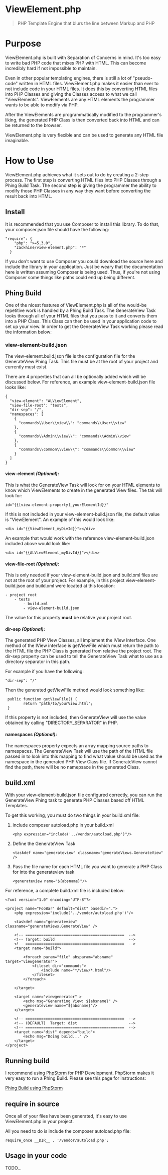 # ViewElement.php
> PHP Template Engine that blurs the line between Markup and PHP

# Purpose
ViewElement.php is built with Separation of Concerns in mind. It's too easy to write bad PHP code that mixes PHP with HTML. This can become incredibly hard if not impossible to maintain.

Even in other popular templating engines, there is still a lot of "pseudo-code" written in HTML files. ViewElement.php makes it easier than ever to not include code in your HTML files. It does this by converting HTML files into PHP Classes and giving the Classes access to what we call "ViewElements". ViewElements are any HTML elements the programmer wants to be able to modify via PHP.

After the ViewElements are programmatically modified to the programmer's liking, the generated PHP Class is then converted back into HTML and can be returned to the browser.
  
ViewElement.php is very flexible and can be used to generate any HTML file imaginable.

# How to Use
ViewElement.php achieves what it sets out to do by creating a 2-step process. The first step is converting HTML files into PHP Classes through a Phing Build Task. The second step is giving the programmer the ability to modify those PHP Classes in any way they want before converting the result back into HTML.

## Install
It is recommended that you use Composer to install this library. To do that, your composer.json file should have the following:

    "require": {
        "php": ">=5.3.0",
        "zackhine/view-element.php": "*"
      }
      
If you don't want to use Composer you could download the source here and include the library in your application. Just be weary that the documentation here is written assuming Composer is being used. Thus, if you're not using Composer some things like paths could end up being different.

## Phing Build
One of the nicest features of ViewElement.php is all of the would-be repetitive work is handled by a Phing Build Task. The GenerateView Task looks through all of your HTML files that you pass to it and converts them into a PHP Class. This Class can then be used in your application code to set up your view. In order to get the GenerateView Task working please read the information below:

### view-element-build.json
The view-element.build.json file is the configuration file for the GenerateView Phing Task. This file must be at the root of your project and currently must exist.

There are 4 properties that can all be optionally added which will be discussed below. For reference, an example view-element-build.json file looks like:

    {
      "view-element": "ALViewElement",
      "view-file-root": "tests",
      "dir-sep": "/",
      "namespaces": [
        {
          "commands\\User\\view\\": "commands\\User\\view"
        },
        {
          "commands\\Admin\\view\\": "commands\\Admin\\view"
        },
        {
          "commands\\common\\view\\": "commands\\Common\\view"
        }
      ]
    }


#### view-element *(Optional)*:
This is what the GenerateView Task will look for on your HTML elements to know which ViewElements to create in the generated View files. The tak will look for:
  
    id="{{[view-element-property]_yourElementId}}"

If this is not included in your view-element-build.json file, the default value is "ViewElement". An example of this would look like:

    <div id="{{ViewElement_myDivId}}"></div>
    
An example that would work with the reference view-element-build.json included above would look like:

    <div id="{{ALViewElement_myDivId}}"></div>

#### view-file-root *(Optional)*:
This is only needed if your view-element-build.json and build.xml files are not at the root of your project. For example, in this project view-element-build.json and build.xml were located at this location:

    - project root
        - tests
            - build.xml
            - view-element-build.json
            
The value for this property **must** be relative your project root.

#### dir-sep *(Optional)*:
The generated PHP View Classes, all implement the IView Interface. One method of the IView interface is getViewFile which must return the path to the HTML file the PHP Class is generated from relative the project root. The dir-sep property can be used to tell the GenerateView Task what to use as a directory separator in this path.
 
For example if you have the following:

    "dir-sep": "/"
    
Then the generated getViewFile method would look something like:

     public function getViewFile() {
            return "path/to/yourView.html";
     }
     
If this property is not included, then GenerateView will use the value obtained by calling "DIRECTORY_SEPARATOR" in PHP.

#### namespaces *(Optional)*:
The namespaces property expects an array mapping source paths to namespaces. The GenerateView Task will use the path of the HTML file passed in to look into this mapping to find what value should be used as the namespace in the generated PHP View Class file. If GenerateView cannot find the path, there will be no namepsace in the generated Class.

## build.xml
With your view-element-build.json file configured correctly, you can run the GenerateView Phing task to generate PHP Classes based off HTML Templates.

To get this working, you must do two things in your build.xml file:

1.  include composer autoload.php in your build.xml
    
        <php expression="include('../vendor/autoload.php')"/>
2.  Define the GenerateView Task

        <taskdef name="generateview" classname="generateViews.GenerateView" />
3.  Pass the file name for each HTML file you want to generate a PHP Class for into the generateview task

        <generateview name="${absname}"/>  
        

For reference, a complete build.xml file is included below:

    <?xml version="1.0" encoding="UTF-8"?>
    
    <project name="FooBar" default="dist" basedir=".">
        <php expression="include('../vendor/autoload.php')"/>
    
        <taskdef name="generateview" classname="generateViews.GenerateView" />
    
        <!-- ============================================  -->
        <!-- Target: build                                 -->
        <!-- ============================================  -->
        <target name="build">
    
            <foreach param="file" absparam="absname" target="viewgenerator">
                <fileset dir="commands">
                    <include name="*/view/*.html"/>
                </fileset>
            </foreach>
    
        </target>
    
        <target name="viewgenerator" >
            <echo msg="Generating View: ${absname}" />
            <generateview name="${absname}"/>
        </target>
    
        <!-- ============================================  -->
        <!-- (DEFAULT)  Target: dist                       -->
        <!-- ============================================  -->
        <target name="dist" depends="build">
            <echo msg="Doing build..." />
        </target>
    </project>

## Running build
I recommend using [PhpStorm](https://www.jetbrains.com/phpstorm/) for PHP Development. PhpStorm makes it very easy to run a Phing Build. Please see this page for instructions:

[Phing Build using PhpStorm](https://www.jetbrains.com/phpstorm/help/enabling-phing-support.html)


## require in source
Once all of your files have been generated, it's easy to use ViewElement.php in your project. 

All you need to do is include the composer autoload.php file:

    require_once __DIR__ . '/vendor/autoload.php';
    
## Usage in your code
TODO...


